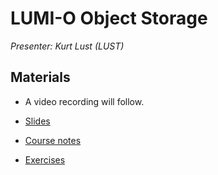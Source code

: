 # LUMI-O Object Storage

*Presenter: Kurt Lust (LUST)*


## Materials

<!--
Materials will be made available after the lecture
-->

<!--
<video src="https://462000265.lumidata.eu/2day-20241210/recordings/10-ObjectStorage.mp4" controls="controls">
</video>
-->
-   A video recording will follow.

-   [Slides](https://462000265.lumidata.eu/2day-20241210/files/LUMI-2day-20241210-10-ObjectStorage.pdf)

-   [Course notes](10-ObjectStorage.md)

-   [Exercises](E10-ObjectStorage.md)
